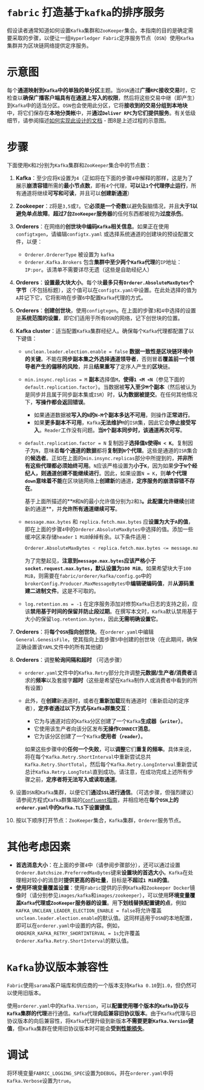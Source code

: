 # `fabric` 打造基于`kafka`的排序服务

假设读者通常知道如何设置`Kafka`集群和`ZooKeeper`集合。本指南的目的是确定需要采取的步骤，以便让一组`Hyperledger Fabric`定序服务节点（`OSN`）使用`Kafka`集群并为区块链网络提供定序服务。

# 示意图

每个**通道映射到`Kafka`中的单独的单分区**主题。当`OSN`通过**广播`RPC`接收交易**时，它检查以**确保广播客户端具有在通道上写入的权限**，然后将这些交易中继（即产生）到`Kafka`中的适当分区。`OSN`也会使用此分区，它将**接收到的交易分组到本地块**中，将它们保存在**本地分类帐**中，并**通过`Deliver RPC`为它们提供服务**。有关低级细节，请参阅描述[如何实现此设计的文档](https://docs.google.com/document/d/19JihmW-8blTzN99lAubOfseLUZqdrB6sBR0HsRgCAnY/edit) - 图8是上述过程的示意图。

# 步骤

下面使用`K`和`Z`分别为`Kafka`集群和`ZooKeeper`集合中的节点数：

1. **Kafka**：至少应将`K`设置为`4`（正如将在下面的步骤`4`中解释的那样，这是为了展示**崩溃容错**所需的**最小节点数**，即有`4`个代理，**可以让`1`个代理停止运行**，所有通道将继续**可写和可读**，并且可以**创建新通道**）

2. **Zookeeper**：`Z`将是`3,5`或`7`。它**必须是一个奇数**以避免裂脑情况，并且**大于1以避免单点故障**。**超过7台`ZooKeeper`服务器**的任何东西都被视为**过度杀伤**。

3. **Orderers**：在网络的**创世块中编码`Kafka`相关信息**。如果正在使用`configtxgen`，请编辑`configtx.yaml` 或选择系统通道的创建块的预设配置文件，以便：
   + `Orderer.OrdererType` 被设置为 `kafka`
   + `Orderer.Kafka.Brokers` 包含**集群中至少两个`Kafka`代理**的`IP`地址：`IP:por`。该清单不需要详尽无遗（这些是自助经纪人）

4. **Orderers**：**设置最大块大小**。每个块**最多只有`Orderer.AbsoluteMaxBytes`个字节**（不包括标题），这个值可以在`configtx.yaml`中设置。在此处选择的值为`A`并记下它，它将影响在步骤`6`中配置`Kafka`代理的方式。

5. **Orderers**：**创建创世块**，使用`configtxgen`。在上面的步骤`3`和`4`中选择的设置是**系统范围的设置**，即它们适用于所有`OSN`的网络，记下创世块的位置。

6. **Kafka cluster**：适当配置`Kafka`集群经纪人。确保每个`Kafka`代理都配置了以下键值：

   + `unclean.leader.election.enable = false` **数据一致性是区块链环境中的关键**。不能在**同步副本集之外选择通道领导者**，否则冒着**覆盖前一个领导者产生的偏移的风险**，并且**结果重写**了定序人产生的**区块**链。

   + `min.insync.replicas = M` **副本**选择值`M`，**使得`1 <M <N`**（参见下面的`default.replication.factor`）。当数据被**写入至少`M`个副本**（然后被认为是同步并且属于同步副本集或`ISR`）时，**认为数据被提交**。在任何其他情况下，**写操作都会返回错误**。

     + 如果通道数据被**写入的`N`的`N-M`个副本多达不可用**，则操作**正常进行**。
     + 如果**更多副本不可用**，`Kafka`**无法维护**`M`的`ISR`集，因此它会**停止接受写入**。`Reader`工作没有问题。**当`M`个副本同步时，该通道再次可写**。

   + `default.replication.factor = N` 复制因子**选择值`N`使得`N < K`**。复制因子为`N`，意味着**每个通道的数据**都将**复制到`N`个代理**。这些是通道的`ISR`集合的**候选者**。正如在上面的`min.insync.replicas`部分中所提到的，**并非所有这些代理都必须始终可用**。`N`应该严格设置为**小于`K`**，因为如果**少于`N`个经纪人，则通道创建不能继续进行**。因此，如果设置`N = K`，则**单个代理`down`**意味着**不能**在区块链网络上**创建新**的通道，**定序服务的崩溃容错不存在**。

     基于上面所描述的**`M`和`N`的最小允许值分别为`2`和`3`**。此配置允许继续**创建新的通道**，并**允许所有通道继续可写**。

   + `message.max.bytes` 和 `replica.fetch.max.bytes` 应**设置为大于`A`的值**，即在上面的步骤`4`中的`Orderer.AbsoluteMaxBytes`中选择的值。添加一些缓冲区来存储`header`  `1 MiB`绰绰有余。以下条件适用：

     ```sh
     Orderer.AbsoluteMaxBytes < replica.fetch.max.bytes <= message.max.bytes
     ```

     为了完整起见，**注意到`message.max.bytes`应该严格小于`socket.request.max.bytes`，默认设置为`100 MiB`**。如果希望块大于`100 MiB`，则需要在`fabric/orderer/kafka/config.go`中的`brokerConfig.Producer.MaxMessageBytes`中**编辑硬编码值**，并**从源码重建二进制文件**。这是不可取的。

   + `log.retention.ms = -1` 在定序服务添加对修剪`Kafka`日志的支持之前，应该**禁用基于时间的保留并防止段过期**。在撰写本文时，`Kafka`默认禁用基于大小的保留`log.retention.bytes`，因此**无需明确设置它**。

7. **Orderers**：将**每个`OSN`指向创世块**。在`orderer.yaml`中编辑`General.GenesisFile`，使其指向上面步骤`5`中创建的创世块（在此期间，确保正确设置该`YAML`文件中的所有其他键）

8. **Orderers**：调整**轮询间隔和超时** （可选步骤）

   + `orderer.yaml`文件中的`Kafka.Retry`部分允许调整**元数据/生产者/消费者**请求的**频率**以及套接字**超时**（这些是希望在`Kafka`制作人或消费者中看到的所有设置）

   + 此外，在**创建**新通道时，或者在**重新加载**现有通道时（重新启动的定序者），**定序者通过以下方式与`Kafka`群集交互**：

     + 它为与通道对应的`Kafka`分区创建了一个`Kafka`**生成器（`writer`）**。
     + 它使用该生产者向该分区发布**无操作`CONNECT`消息**。
     + 它为该分区创建了一个`Kafka`**使用者（`reader`）**。

     如果这些步骤中的**任何一个失败**，可以**调整**它们**重复的频率**。具体来说，将在每个`Kafka.Retry.ShortInterval`中重新尝试总共`Kafka.Retry.ShortTotal`，然后每个`Kafka.Retry.LongInterval`重新尝试总计`Kafka.Retry.LongTotal`直到成功。请注意，在成功完成上述所有步骤之前，**定序者将无法写入或读取通道**。

9. 设置`OSN`和`Kafka`集群，以便它们**通过`SSL`进行通信**。（可选步骤，但强烈建议）请参阅方程式`Kafka`群集端的[`Confluent`指南](https://docs.confluent.io/2.0.0/kafka/ssl.html)，并相应地在**每个`OSN`上的`orderer.yaml`中的`Kafka.TLS`下设置键值**。

10. 按以下顺序打开节点：`ZooKeeper`集合，`Kafka`集群，`Orderer`服务节点。

# 其他考虑因素

+ **首选消息大小**：在上面的步骤`4`中（请参阅步骤部分），还可以通过设置`Orderer.Batchsize.PreferredMaxBytes`键来**设置块的首选大小**。`Kafka`在处理相对较小的消息时**提供更高的吞吐量**，目标是**不超过`1 MiB`的值**。
+ **使用环境变量覆盖设置**：使用`Fabric`提供的示例`Kafka`和`Zookeeper Docker`镜像时（请分别参见`images/kafka`和`images/zookeeper`），可以使用**环境变量覆盖`Kafka`代理或`ZooKeeper`服务器的设置**。用**下划线替换配置键的点**，例如`KAFKA_UNCLEAN_LEADER_ELECTION_ENABLE = false`将允许覆盖`unclean.leader.election.enable`的默认值。这同样适用于`OSN`的本地配置，即可以在`orderer.yaml`中设置的内容。例如，`ORDERER_KAFKA_RETRY_SHORTINTERVAL = 1s`允许覆盖`Orderer.Kafka.Retry.ShortInterval`的默认值。

# `Kafka`协议版本兼容性

`Fabric`使用`sarama`客户端库和供应商的一个版本支持`Kafka 0.10`到`1.0`，但仍然可以使用旧版本。

使用`orderer.yaml`中的`Kafka.Version`，可以**配置使用哪个版本的`Kafka`协议与`Kafka`集群的代理**进行通信。`Kafka`代理**向后兼容旧协议版本**。由于`Kafka`代理与旧协议版本的向后兼容性，将`Kafka`代理升级到新版本**不需要更新`Kafka.Version`键值**，但`Kafka`集群在使用旧协议版本时可能会**受到[性能损失](https://kafka.apache.org/documentation/#upgrade_11_message_format)**。

# 调试

将环境变量`FABRIC_LOGGING_SPEC`设置为`DEBUG`，并在`orderer.yaml`中将`Kafka.Verbose`设置为`true`。